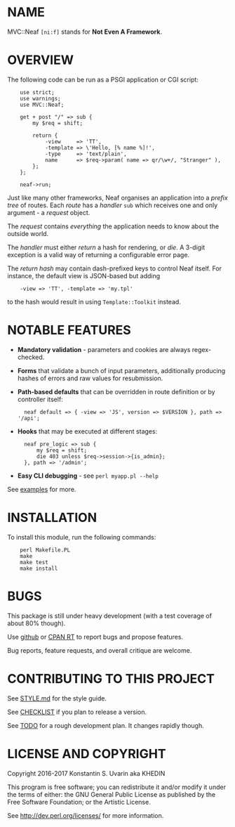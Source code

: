 # NAME

MVC::Neaf `[ni:f]` stands for **Not Even A Framework**.

# OVERVIEW

The following code can be run as a PSGI application or CGI script:

        use strict;
        use warnings;
        use MVC::Neaf;

        get + post "/" => sub {
            my $req = shift;

            return {
                -view     => 'TT',
                -template => \'Hello, [% name %]!',
                -type     => 'text/plain',
                name      => $req->param( name => qr/\w+/, "Stranger" ),
            };
        };

        neaf->run;

Just like many other frameworks, Neaf organises an application
into a *prefix tree* of routes. Each *route* has a *handler* `sub`
which receives one and only argument - a *request* object.

The *request* contains *everything* the application needs to know
about the outside world.

The *handler* must either *return* a hash for rendering, or *die*.
A 3-digit exception is a valid way of returning a configurable error page.

The *return hash* may contain dash-prefixed keys to control Neaf itself.
For instance, the default view is JSON-based but adding 

        -view => 'TT', -template => 'my.tpl'

to the hash would result in using `Template::Toolkit` instead.

# NOTABLE FEATURES

* **Mandatory validation** - parameters and cookies are always regex-checked.

* **Forms** that validate a bunch of input parameters, additionally
producing hashes of errors and raw values for resubmission.

* **Path-based defaults** that can be overridden in route definition or
by controller itself:

        neaf default => { -view => 'JS', version => $VERSION }, path => '/api';

* **Hooks** that may be executed at different stages:

        neaf pre_logic => sub {
            my $req = shift;
            die 403 unless $req->session->{is_admin};
        }, path => '/admin';

* **Easy CLI debugging** - see `perl myapp.pl --help`

See [examples](example/) for more.

# INSTALLATION

To install this module, run the following commands:

        perl Makefile.PL
        make
        make test
        make install

# BUGS

This package is still under heavy development
(with a test coverage of about 80% though).

Use [github](https://github.com/dallaylaen/perl-mvc-neaf/issues)
or [CPAN RT](http://rt.cpan.org/NoAuth/ReportBug.html?Queue=MVC-Neaf)
to report bugs and propose features.

Bug reports, feature requests, and overall critique are welcome.

# CONTRIBUTING TO THIS PROJECT

See [STYLE.md](STYLE.md) for the style guide.

See [CHECKLIST](CHECKLIST) if you plan to release a version.

See [TODO](TODO) for a rough development plan.
It changes rapidly though.

# LICENSE AND COPYRIGHT

Copyright 2016-2017 Konstantin S. Uvarin aka KHEDIN

This program is free software; you can redistribute it and/or modify it
under the terms of either: the GNU General Public License as published
by the Free Software Foundation; or the Artistic License.

See http://dev.perl.org/licenses/ for more information.

